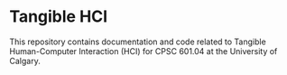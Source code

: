 # Tangible HCI
This repository contains documentation and code related to Tangible Human-Computer Interaction (HCI) for CPSC 601.04 at the University of Calgary.